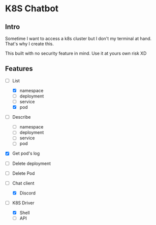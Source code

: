 # K8S Chatbot

## Intro

Sometime I want to access a k8s cluster but I don't my terminal at hand. That's why I create this.

This built with no security feature in mind. Use it at yours own risk XD

## Features
- [ ] List
  - [X] namespace
  - [ ] deployment
  - [ ] service
  - [X] pod

- [ ] Describe
  - [ ] namespace
  - [ ] deployment
  - [ ] service
  - [ ] pod

- [X] Get pod's log
- [ ] Delete deployment
- [ ] Delete Pod

- [ ] Chat client
  - [X] Discord
- [ ] K8S Driver
  - [X] Shell
  - [ ] API